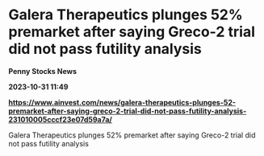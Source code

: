 # Galera Therapeutics plunges 52% premarket after saying Greco-2 trial did not pass futility analysis
**Penny Stocks News**

**2023-10-31 11:49**

**https://www.ainvest.com/news/galera-therapeutics-plunges-52-premarket-after-saying-greco-2-trial-did-not-pass-futility-analysis-231010005cccf23e07d59a7a/**

Galera Therapeutics plunges 52% premarket after saying Greco-2 trial did not pass futility analysis